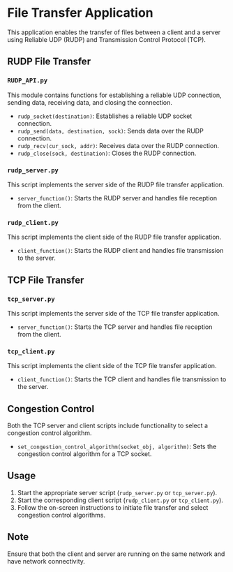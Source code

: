 # File Transfer Application

This application enables the transfer of files between a client and a server using Reliable UDP (RUDP) and Transmission Control Protocol (TCP).

## RUDP File Transfer

### `RUDP_API.py`

This module contains functions for establishing a reliable UDP connection, sending data, receiving data, and closing the connection.

- `rudp_socket(destination)`: Establishes a reliable UDP socket connection.
- `rudp_send(data, destination, sock)`: Sends data over the RUDP connection.
- `rudp_recv(cur_sock, addr)`: Receives data over the RUDP connection.
- `rudp_close(sock, destination)`: Closes the RUDP connection.

### `rudp_server.py`

This script implements the server side of the RUDP file transfer application.

- `server_function()`: Starts the RUDP server and handles file reception from the client.

### `rudp_client.py`

This script implements the client side of the RUDP file transfer application.

- `client_function()`: Starts the RUDP client and handles file transmission to the server.

## TCP File Transfer

### `tcp_server.py`

This script implements the server side of the TCP file transfer application.

- `server_function()`: Starts the TCP server and handles file reception from the client.

### `tcp_client.py`

This script implements the client side of the TCP file transfer application.

- `client_function()`: Starts the TCP client and handles file transmission to the server.

## Congestion Control

Both the TCP server and client scripts include functionality to select a congestion control algorithm.

- `set_congestion_control_algorithm(socket_obj, algorithm)`: Sets the congestion control algorithm for a TCP socket.

## Usage

1. Start the appropriate server script (`rudp_server.py` or `tcp_server.py`).
2. Start the corresponding client script (`rudp_client.py` or `tcp_client.py`).
3. Follow the on-screen instructions to initiate file transfer and select congestion control algorithms.

## Note

Ensure that both the client and server are running on the same network and have network connectivity.

